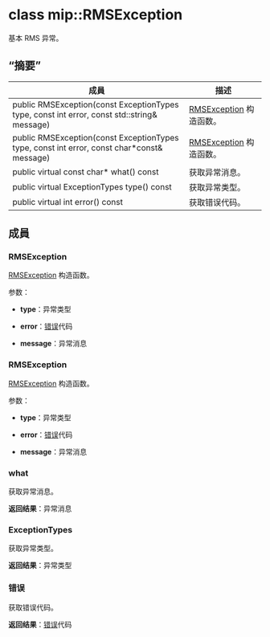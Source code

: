 # <a name="class-miprmsexception"></a>class mip::RMSException 
基本 RMS 异常。
  
## <a name="summary"></a>“摘要”
 成員                        | 描述                                
--------------------------------|---------------------------------------------
 public RMSException(const ExceptionTypes type, const int error, const std::string& message)  |  [RMSException](class_mip_rmsexception.md) 构造函数。
 public RMSException(const ExceptionTypes type, const int error, const char*const& message)  |  [RMSException](class_mip_rmsexception.md) 构造函数。
 public virtual const char* what() const  |  获取异常消息。
 public virtual ExceptionTypes type() const  |  获取异常类型。
 public virtual int error() const  |  获取错误代码。
  
## <a name="members"></a>成員
  
### <a name="rmsexception"></a>RMSException
[RMSException](class_mip_rmsexception.md) 构造函数。

参数：  
* **type**：异常类型 


* **error**：[错误](class_mip_error.md)代码 


* **message**：异常消息


  
### <a name="rmsexception"></a>RMSException
[RMSException](class_mip_rmsexception.md) 构造函数。

参数：  
* **type**：异常类型 


* **error**：[错误](class_mip_error.md)代码 


* **message**：异常消息


  
### <a name="what"></a>what
获取异常消息。

  
**返回结果**：异常消息
  
### <a name="exceptiontypes"></a>ExceptionTypes
获取异常类型。

  
**返回结果**：异常类型
  
### <a name="error"></a>错误
获取错误代码。

  
**返回结果**：[错误](class_mip_error.md)代码